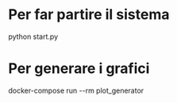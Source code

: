 # Per far partire il sistema
python start.py

# Per generare i grafici
docker-compose run --rm plot_generator